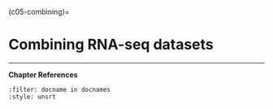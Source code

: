 (c05-combining)=
# Combining RNA-seq datasets


---
**Chapter References**

```{bibliography} /_bibliography/references.bib
:filter: docname in docnames
:style: unsrt
```